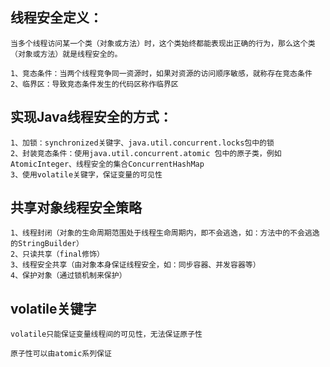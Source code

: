 
## 线程安全定义：
    当多个线程访问某一个类（对象或方法）时，这个类始终都能表现出正确的行为，那么这个类（对象或方法）就是线程安全的。
    
    1、竞态条件：当两个线程竞争同一资源时，如果对资源的访问顺序敏感，就称存在竞态条件
    2、临界区：导致竞态条件发生的代码区称作临界区
    
## 实现Java线程安全的方式：
    1、加锁：synchronized关键字、java.util.concurrent.locks包中的锁
    2、封装竞态条件：使用java.util.concurrent.atomic 包中的原子类，例如AtomicInteger、线程安全的集合ConcurrentHashMap
    3、使用volatile关键字，保证变量的可见性
    
## 共享对象线程安全策略
    1、线程封闭（对象的生命周期范围处于线程生命周期内，即不会逃逸，如：方法中的不会逃逸的StringBuilder）
    2、只读共享（final修饰）
    3、线程安全共享（由对象本身保证线程安全，如：同步容器、并发容器等）
    4、保护对象（通过锁机制来保护）
    
## volatile关键字
    volatile只能保证变量线程间的可见性，无法保证原子性
    
    原子性可以由atomic系列保证
    
    
    